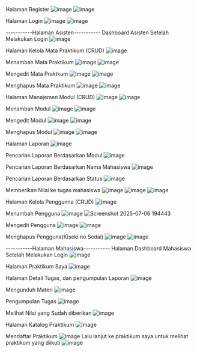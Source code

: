 Halaman Register
![image](https://github.com/user-attachments/assets/94ec6570-d171-488f-83ff-1b6d4734abcb)
![image](https://github.com/user-attachments/assets/dff813f9-f644-4e13-ad71-c8c618328ae7)

Halaman Login
![image](https://github.com/user-attachments/assets/d115c1f6-8720-4f73-ac0b-f7a33faea4f8)
![image](https://github.com/user-attachments/assets/6ec5042e-4c50-4e88-be69-f33d145f92b3)


-----------Halaman Asisten-----------
Dashboard Asisten Setelah Melakukan Login
![image](https://github.com/user-attachments/assets/8c4be726-52ca-4b0f-b973-18d3bdea4b82)

Halaman Kelola Mata Praktikum (CRUD)
![image](https://github.com/user-attachments/assets/fcc73985-c8b2-4d32-b6d6-a8bfb2ebcae3)

Menambah Mata Praktikum 
![image](https://github.com/user-attachments/assets/d1c22e74-ba35-4def-b1df-839e4c4b7e6c)
![image](https://github.com/user-attachments/assets/5b72370a-ec29-4abd-bcf4-cbd9d4e2a3a2)

Mengedit Mata Praktkum
![image](https://github.com/user-attachments/assets/b11e194c-dd90-481f-81dc-5c868873ba8a)
![image](https://github.com/user-attachments/assets/f416a74f-1f6a-4e33-9457-056e6b2ba5b5)

Menghapus Mata Praktikum
![image](https://github.com/user-attachments/assets/5feeb9a0-25c9-4e70-9606-0c459e2548a3)
![image](https://github.com/user-attachments/assets/bec524d7-f2bd-457a-b512-458e2de97531)

Halaman Manajemen Modul (CRUD)
![image](https://github.com/user-attachments/assets/e20652fe-1496-41eb-a961-31d49ae51d02)
![image](https://github.com/user-attachments/assets/0ec26fd4-771a-4973-9acb-1c1e81d437d3)

Menambah Modul
![image](https://github.com/user-attachments/assets/931a4a18-c22c-4ac6-9ba7-bc73455c7888)
![image](https://github.com/user-attachments/assets/3a2975b3-e95d-4559-92be-fea984f24064)

Mengedit Modul
![image](https://github.com/user-attachments/assets/04e66194-66c6-4a6f-8c9e-4af95594fd0d)
![image](https://github.com/user-attachments/assets/875d5ae3-c360-4936-92fe-d45fe526bea2)

Menghapus Modul
![image](https://github.com/user-attachments/assets/942b3f26-9568-414a-b6ef-c60ce32ccf6b)
![image](https://github.com/user-attachments/assets/bbfbcb9e-4ba7-4724-8b36-939d79af592a)

Halaman Laporan
![image](https://github.com/user-attachments/assets/03297116-751f-48d3-9853-c2aab0016ade)

Pencarian Laporan Berdasarkan Modul
![image](https://github.com/user-attachments/assets/056e688b-6879-49cf-a72f-57fb7224c8a9)

Pencarian Laporan Berdasarkan Nama Mahasiswa
![image](https://github.com/user-attachments/assets/20eb3c11-c3bb-447b-847d-f840d55f6e01)

Pencarian Laporan Berdasarkan Status
![image](https://github.com/user-attachments/assets/1e858662-4744-44f0-ac96-da174fd71ca0)

Memberikan Nilai ke tugas mahasiswa
![image](https://github.com/user-attachments/assets/e80a44ad-5ed8-44b9-8e8b-d83ac9fe74d0)
![image](https://github.com/user-attachments/assets/d190032a-b0fc-4ea7-a822-28b639e23b76)
![image](https://github.com/user-attachments/assets/00e98873-8696-49fc-a79e-6cc00b0b0413)


Halaman Kelola Penggunna (CRUD)
![image](https://github.com/user-attachments/assets/5b5e211b-8e8f-4e8b-a9f6-7034e5d0fc09)

Menambah Pengguna
![image](https://github.com/user-attachments/assets/3625f60f-e035-4de2-9de8-d43bfaf9530b)
![Screenshot 2025-07-06 194443](https://github.com/user-attachments/assets/144be0df-68cc-4a33-a049-455f97636086)

Mengedit Pengguna
![image](https://github.com/user-attachments/assets/327edefe-0626-4570-95b9-1d7585aae306)
![image](https://github.com/user-attachments/assets/dc6f19c4-10fe-4619-8560-3efa0a993e68)

Menghapus Pengguna(Kiseki no Sedai)
![image](https://github.com/user-attachments/assets/5f42b12b-c74c-49bd-b2ca-d5d66e8a1e9d)
![image](https://github.com/user-attachments/assets/b7abd8f4-70e1-4d7a-ba09-211e0f4d0051)



-----------Halaman Mahasiswa-----------
Halaman Dashboard Mahasiswa Setelah Melakukan Login
![image](https://github.com/user-attachments/assets/02385173-0fc1-4cac-b485-bc1bd1a8ed99)


Halaman Praktikum Saya
![image](https://github.com/user-attachments/assets/3d1a6ae3-4284-4e61-8601-8f65f50634a7)

Halaman Detail Tugas, dan pengumpulan Laporan
![image](https://github.com/user-attachments/assets/aa4fd9bd-e2e1-4349-a3cf-d8dd88f707c0)

Mengunduh Materi
![image](https://github.com/user-attachments/assets/a22feacd-ed8e-49da-b00e-75144ba0a315)

Pengumpulan Tugas
![image](https://github.com/user-attachments/assets/e9662419-6216-4e16-978c-79df4d783897)

Melihat Nilai yang Sudah diberikan
![image](https://github.com/user-attachments/assets/c4985699-64bb-44c8-86fe-02d1a3a60e7a)

Halaman Katalog Praktikum
![image](https://github.com/user-attachments/assets/20806fa5-66c8-47e3-a8da-cd27500e7dc3)

Mendaftar Praktikum
![image](https://github.com/user-attachments/assets/0b92ae0f-aab9-4441-ac83-ff3573279885)
Lalu lanjut ke praktikum saya untuk melihat praktikum yang diikuti
![image](https://github.com/user-attachments/assets/e9cfa38a-9b6d-45fa-8680-d61c3938c3aa)










